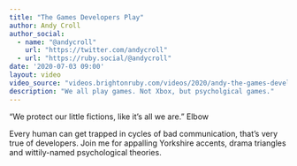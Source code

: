 ```yaml
---
title: "The Games Developers Play"
author: Andy Croll
author_social:
  - name: "@andycroll"
    url: "https://twitter.com/andycroll"
  - url: "https://ruby.social/@andycroll"
date: '2020-07-03 09:00'
layout: video
video_source: "videos.brightonruby.com/videos/2020/andy-the-games-developers-play.mp4"
description: "We all play games. Not Xbox, but psycholgical games."
---
```


“We protect our little fictions, like it’s all we are.” Elbow

Every human can get trapped in cycles of bad communication, that’s very true of developers. Join me for appalling Yorkshire accents, drama triangles and wittily-named psychological theories.
